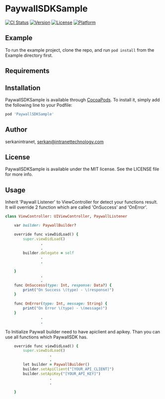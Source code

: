 # PaywallSDKSample

[![CI Status](https://img.shields.io/travis/serkanintranet/PaywallSDKSample.svg?style=flat)](https://travis-ci.org/serkanintranet/PaywallSDKSample)
[![Version](https://img.shields.io/cocoapods/v/PaywallSDKSample.svg?style=flat)](https://cocoapods.org/pods/PaywallSDKSample)
[![License](https://img.shields.io/cocoapods/l/PaywallSDKSample.svg?style=flat)](https://cocoapods.org/pods/PaywallSDKSample)
[![Platform](https://img.shields.io/cocoapods/p/PaywallSDKSample.svg?style=flat)](https://cocoapods.org/pods/PaywallSDKSample)

## Example

To run the example project, clone the repo, and run `pod install` from the Example directory first.

## Requirements

## Installation

PaywallSDKSample is available through [CocoaPods](https://cocoapods.org). To install
it, simply add the following line to your Podfile:

```ruby
pod 'PaywallSDKSample'
```

## Author

serkanintranet, serkan@intranettechnology.com

## License

PaywallSDKSample is available under the MIT license. See the LICENSE file for more info.

## Usage

Inherit 'Paywall Listener' to ViewController for detect your functions result. It will override 2 function which are called 'OnSuccess' and 'OnError'.

```ruby
class ViewController: UIViewController, PaywallListener

    var builder: PaywallBuilder?

    override func viewDidLoad() {
        super.viewDidLoad()
                .
                .
        builder.delegate = self
                .
                .
        
    }
                .
                .
    func OnSuccess(type: Int, response: Data?) {
        print("On Success \(type) - \(response)")
    }
    
    func OnError(type: Int, message: String) {
        print("On Error \(type) - \(message)")
    }
                .
                .
```

To Initialize Paywall builder need to have apiclient and apikey. Than you can use all functions which PaywallSDK has.

```ruby
    override func viewDidLoad() {
        super.viewDidLoad()
                    .
                    .
        let builder = PaywallBuilder()
        builder.setApiClient("[YOUR_API_CLIENT]")
        builder.setApiKey("[YOUR_API_KEY]")
                    .
                    .
        
    }

```
